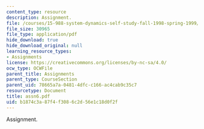 ```yaml
---
content_type: resource
description: Assignment.
file: /courses/15-988-system-dynamics-self-study-fall-1998-spring-1999/b1874c3a87f4f3086c2d56e1c18d0f2f_assn6.pdf
file_size: 30965
file_type: application/pdf
hide_download: true
hide_download_original: null
learning_resource_types:
- Assignments
license: https://creativecommons.org/licenses/by-nc-sa/4.0/
ocw_type: OCWFile
parent_title: Assignments
parent_type: CourseSection
parent_uid: 78665a7a-0481-4dfc-c166-ac4cab9c35c7
resourcetype: Document
title: assn6.pdf
uid: b1874c3a-87f4-f308-6c2d-56e1c18d0f2f
---
```

Assignment.